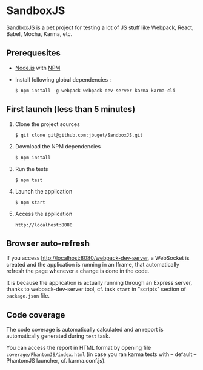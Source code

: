 # SandboxJS

SandboxJS is a pet project for testing a lot of JS stuff like Webpack, React, Babel, Mocha, Karma, etc.

## Prerequesites

* [Node.js](https://nodejs.org) with [NPM](https://www.npmjs.com/)
* Install following global dependencies :

   ```
   $ npm install -g webpack webpack-dev-server karma karma-cli
   ```

## First launch (less than 5 minutes)

1. Clone the project sources
   ```
   $ git clone git@github.com:jbuget/SandboxJS.git
   ```

2. Download the NPM dependencies
   ```
   $ npm install
   ```

3. Run the tests
   ```
   $ npm test
   ```

4. Launch the application
   ```
   $ npm start
   ```

5. Access the application

   ```
   http://localhost:8080
   ```


## Browser auto-refresh

If you access [http://localhost:8080/webpack-dev-server](http://localhost:8080/webpack-dev-server), a WebSocket is created and the application is running in an
Iframe, that automatically refresh the page whenever a change is done in the code.

It is because the application is actually running through an Express server, thanks to webpack-dev-server tool, cf. task
`start` in "scripts" section of `package.json` file.

## Code coverage

The code coverage is automatically calculated and an report is automatically generated during `test` task.

You can access the report in HTML format by opening file `coverage/PhantomJS/index.html` (in case you ran karma tests
with – default – PhantomJS launcher, cf. karma.conf.js).

